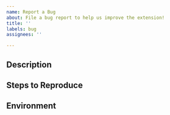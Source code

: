 ```yaml
---
name: Report a Bug
about: File a bug report to help us improve the extension!
title: ''
labels: bug
assignees: ''

---
```


## Description

<!-- Provide a brief description here. *** Don't forget screenshots! *** -->

## Steps to Reproduce

<!-- Provide clear steps to reproduce the problem. -->

## Environment

<!-- Provide info about your setup - browser type, browser version, operating system, hardware, iMIS version (if applicable), anything you think would help us! -->
